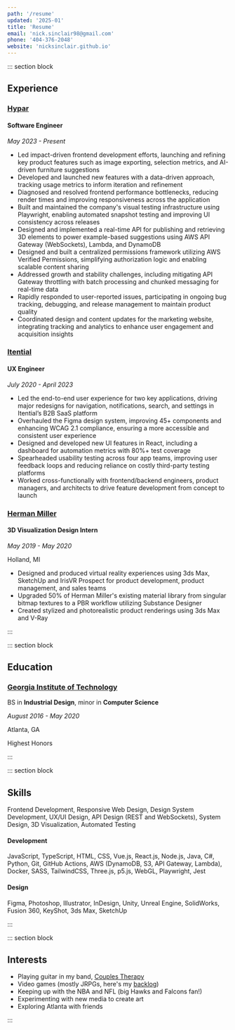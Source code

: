 ```yaml
---
path: '/resume'
updated: '2025-01'
title: 'Resume'
email: 'nick.sinclair98@gmail.com'
phone: '404-376-2048'
website: 'nicksinclair.github.io'
---
```


::: section block

## Experience

### [Hypar](https://www.hypar.io/)

#### **Software Engineer**

_May 2023 - Present_

- Led impact-driven frontend development efforts, launching and refining key product features such as image exporting, selection metrics, and AI-driven furniture suggestions
- Developed and launched new features with a data-driven approach, tracking usage metrics to inform iteration and refinement
- Diagnosed and resolved frontend performance bottlenecks, reducing render times and improving responsiveness across the application
- Built and maintained the company's visual testing infrastructure using Playwright, enabling automated snapshot testing and improving UI consistency across releases
- Designed and implemented a real-time API for publishing and retrieving 3D elements to power example-based suggestions using AWS API Gateway (WebSockets), Lambda, and DynamoDB
- Designed and built a centralized permissions framework utilizing AWS Verified Permissions, simplifying authorization logic and enabling scalable content sharing
- Addressed growth and stability challenges, including mitigating API Gateway throttling with batch processing and chunked messaging for real-time data
- Rapidly responded to user-reported issues, participating in ongoing bug tracking, debugging, and release management to maintain product quality
- Coordinated design and content updates for the marketing website, integrating tracking and analytics to enhance user engagement and acquisition insights

### [Itential](https://www.itential.com/)

#### **UX Engineer**

_July 2020 - April 2023_

- Led the end-to-end user experience for two key applications, driving major redesigns for navigation, notifications, search, and settings in Itential’s B2B SaaS platform
- Overhauled the Figma design system, improving 45+ components and enhancing WCAG 2.1 compliance, ensuring a more accessible and consistent user experience
- Designed and developed new UI features in React, including a dashboard for automation metrics with 80%+ test coverage
- Spearheaded usability testing across four app teams, improving user feedback loops and reducing reliance on costly third-party testing platforms
- Worked cross-functionally with frontend/backend engineers, product managers, and architects to drive feature development from concept to launch

### [Herman Miller](https://www.hermanmiller.com/)

#### **3D Visualization Design Intern**

_May 2019 - May 2020_

Holland, MI

- Designed and produced virtual reality experiences using 3ds Max, SketchUp and
  IrisVR Prospect for product development, product management, and sales teams
- Upgraded 50% of Herman Miller's existing material library from singular bitmap textures to a PBR workflow utilizing Substance Designer
- Created stylized and photorealistic product renderings using 3ds Max and V-Ray

:::

::: section block

## Education

### [Georgia Institute of Technology](https://id.gatech.edu/)

BS in **Industrial Design**, minor in **Computer Science**

_August 2016 - May 2020_

Atlanta, GA

Highest Honors

:::

::: section block

## Skills

Frontend Development, Responsive Web Design, Design System Development, UX/UI Design, API Design (REST and WebSockets), System Design, 3D Visualization, Automated Testing

#### Development

JavaScript, TypeScript, HTML, CSS, Vue.js, React.js, Node.js, Java, C#, Python, Git, GitHub Actions, AWS (DynamoDB, S3, API Gateway, Lambda), Docker, SASS, TailwindCSS, Three.js, p5.js, WebGL, Playwright, Jest

#### Design

Figma, Photoshop, Illustrator, InDesign, Unity, Unreal Engine, SolidWorks, Fusion 360, KeyShot, 3ds Max, SketchUp

:::

::: section block

## Interests

- Playing guitar in my band, [Couples Therapy](https://instagram.com/thiscoupleneedstherapy?igshid=ZDdkNTZiNTM=)
- Video games (mostly JRPGs, here's my [backlog](https://nicksinclair.notion.site/5b9aebba1c8c4046a6bd5b807ad84894?v=772171fa71bf45ccb1501de04596406f))
- Keeping up with the NBA and NFL (big Hawks and Falcons fan!)
- Experimenting with new media to create art
- Exploring Atlanta with friends

:::
